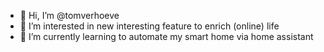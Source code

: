 - 👋 Hi, I’m @tomverhoeve
- 👀 I’m interested in new interesting feature to enrich (online) life
- 🌱 I’m currently learning to automate my smart home via home assistant

<!---
tomverhoeve/tomverhoeve is a ✨ special ✨ repository because its `README.md` (this file) appears on your GitHub profile.
You can click the Preview link to take a look at your changes.
--->
